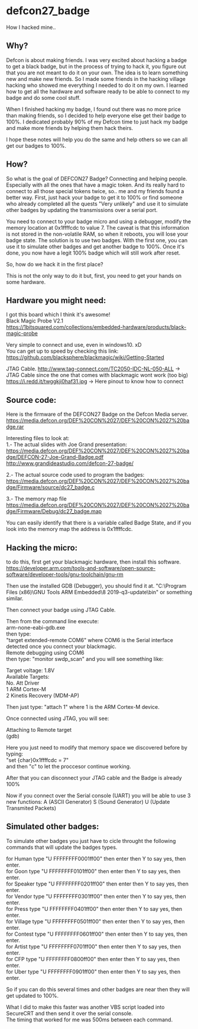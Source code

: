 # defcon27_badge
How I hacked mine..

Why?   
-----------------------------------  
Defcon is about making friends. I was very excited about hacking a badge to get a black badge, but in the process of trying to hack it, you figure out that you are not meant to do it on your own. The idea is to learn something new and make new friends. So I made some friends in the hacking village hacking who showed me everything I needed to do it on my own. I learned how to get all the hardware and software ready to be able to connect to my badge and do some cool stuff.   

When I finished hacking my badge, I found out there was no more price than making friends, so I decided to help everyone else get their badge to 100%. I dedicated probably 90% of my Defcon time to just hack my badge and make more friends by helping them hack theirs.    

I hope these notes will help you do the same and help others so we can all get our badges to 100%.   

How?   
-----------------------------------  
So what is the goal of DEFCON27 Badge? Connecting and helping people. Especially with all the ones that have a magic token. And its really hard to connect to all those special tokens twice, so.. me and my friends found a better way. First, just hack your badge to get it to 100% or find someone who already completed all the quests "Very unlikely" and use it to simulate other badges by updating the transmissions over a serial port.   

You need to connect to your badge micro and using a debugger, modify the memory location at 0x1ffffcdc to value 7. The caveat is that this information is not stored in the non-volatile RAM, so when it reboots, you will lose your badge state. The solution is to use two badges. With the first one, you can use it to simulate other badges and get another badge to 100%. Once it's done, you now have a legit 100% badge which will still work after reset.   

So, how do we hack it in the first place?   

This is not the only way to do it but, first, you need to get your hands on some hardware.   

Hardware you might need:
-----------------------------------  
I got this board which I think it's awesome!   
Black Magic Probe V2.1  
https://1bitsquared.com/collections/embedded-hardware/products/black-magic-probe   

Very simple to connect and use, even in windows10. xD   
You can get up to speed by checking this link:  
https://github.com/blacksphere/blackmagic/wiki/Getting-Started  

JTAG Cable.
http://www.tag-connect.com/TC2050-IDC-NL-050-ALL -> JTAG Cable since the one that comes with blackmagic wont work (too big)  
https://i.redd.it/twggkji0haf31.jpg -> Here pinout to know how to connect  

Source code:
----------------------------------- 
Here is the firmware of the DEFCON27 Badge on the Defcon Media server.   
https://media.defcon.org/DEF%20CON%2027/DEF%20CON%2027%20badge.rar  

Interesting files to look at:   
1.- The actual slides with Joe Grand presentation:    
 https://media.defcon.org/DEF%20CON%2027/DEF%20CON%2027%20badge/DEFCON-27-Joe-Grand-Badge.pdf  
 http://www.grandideastudio.com/defcon-27-badge/  

2.- The actual source code used to program the badges:  
https://media.defcon.org/DEF%20CON%2027/DEF%20CON%2027%20badge/Firmware/source/dc27_badge.c  

3.- The memory map file  
https://media.defcon.org/DEF%20CON%2027/DEF%20CON%2027%20badge/Firmware/Debug/dc27_badge.map  

You can easily identify that there is a variable called Badge State, and if you look into the memory map the address is 0x1ffffcdc.  

Hacking the micro:
----------------------------------- 
to do this, first get your blackmagic hardware, then install this software.   
https://developer.arm.com/tools-and-software/open-source-software/developer-tools/gnu-toolchain/gnu-rm  

Then use the installed GDB (Debugger), you should find it at. "C:\Program Files (x86)\GNU Tools ARM Embedded\8 2019-q3-update\bin\" or something similar.   

Then connect your badge using JTAG Cable. 

Then from the command line execute:  
arm-none-eabi-gdb.exe  
then type:   
"target  extended-remote COM6" where COM6 is the Serial interface detected once you connect your blackmagic.  
Remote debugging using COM6  
then type: "monitor swdp_scan" and you will see something like:  

Target voltage: 1.8V  
Available Targets:  
No. Att Driver  
 1      ARM Cortex-M  
 2      Kinetis Recovery (MDM-AP)  

Then just type: "attach 1" where 1 is the ARM Cortex-M device.   

Once connected using JTAG, you will see:  

Attaching to Remote target  
(gdb)  

Here you just need to modify that memory space we discovered before by typing:  
"set {char}0x1ffffcdc = 7"  
and then "c" to let the proccesor continue working.   

After that you can disconnect your JTAG cable and the Badge is already 100%   

Now if you connect over the Serial console (UART) you will be able to use 3 new functions: 
A (ASCII Generator)
S (Sound Generator)
U (Update Transmited Packets)

Simulated other badges:
----------------------------------- 
To simulate other badges you just have to cicle throught the following commands that will update the badges types.   

for Human type "U FFFFFFFF0001ff00" then enter then Y to say yes, then enter.   
for Goon type "U FFFFFFFF0101ff00" then enter then Y to say yes, then enter.   
for Speaker type "U FFFFFFFF0201ff00" then enter then Y to say yes, then enter.   
for Vendor type "U FFFFFFFF0301ff00" then enter then Y to say yes, then enter.  
for Press type "U FFFFFFFF0401ff00" then enter then Y to say yes, then enter.  
for Village type "U FFFFFFFF0501ff00" then enter then Y to say yes, then enter.  
for Contest type "U FFFFFFFF0601ff00" then enter then Y to say yes, then enter.  
for Artist type "U FFFFFFFF0701ff00" then enter then Y to say yes, then enter.  
for CFP type "U FFFFFFFF0800ff00" then enter then Y to say yes, then enter.  
for Uber type "U FFFFFFFF0901ff00" then enter then Y to say yes, then enter.  

So if you can do this several times and other badges are near then they will get updated to 100%.   

What I did to make this faster was another VBS script loaded into SecureCRT and then send it over the serial console.   
The timing that worked for me was 500ms between each command.   
